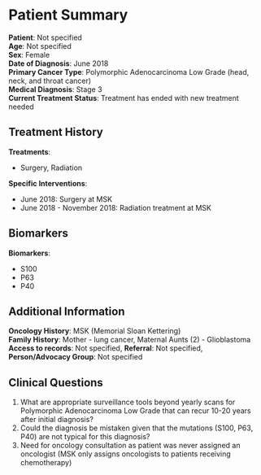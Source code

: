 # Patient Summary

**Patient**: Not specified  
**Age**: Not specified  
**Sex**: Female  
**Date of Diagnosis**: June 2018  
**Primary Cancer Type**: Polymorphic Adenocarcinoma Low Grade (head, neck, and throat cancer)  
**Medical Diagnosis**: Stage 3  
**Current Treatment Status**: Treatment has ended with new treatment needed  

## Treatment History

**Treatments**:  
- Surgery, Radiation

**Specific Interventions**:  
- June 2018: Surgery at MSK
- June 2018 - November 2018: Radiation treatment at MSK

## Biomarkers

**Biomarkers**:  
- S100
- P63
- P40

## Additional Information

**Oncology History**: MSK (Memorial Sloan Kettering)  
**Family History**: Mother - lung cancer, Maternal Aunts (2) - Glioblastoma  
**Access to records**: Not specified, **Referral**: Not specified, **Person/Advocacy Group**: Not specified  

## Clinical Questions

1. What are appropriate surveillance tools beyond yearly scans for Polymorphic Adenocarcinoma Low Grade that can recur 10-20 years after initial diagnosis?
2. Could the diagnosis be mistaken given that the mutations (S100, P63, P40) are not typical for this diagnosis?
3. Need for oncology consultation as patient was never assigned an oncologist (MSK only assigns oncologists to patients receiving chemotherapy)
